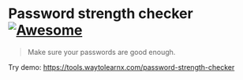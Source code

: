 # Password strength checker [![Awesome](https://cdn.rawgit.com/sindresorhus/awesome/d7305f38d29fed78fa85652e3a63e154dd8e8829/media/badge.svg)](https://github.com/sindresorhus/awesome)

>Make sure your passwords are good enough.

Try demo: https://tools.waytolearnx.com/password-strength-checker
